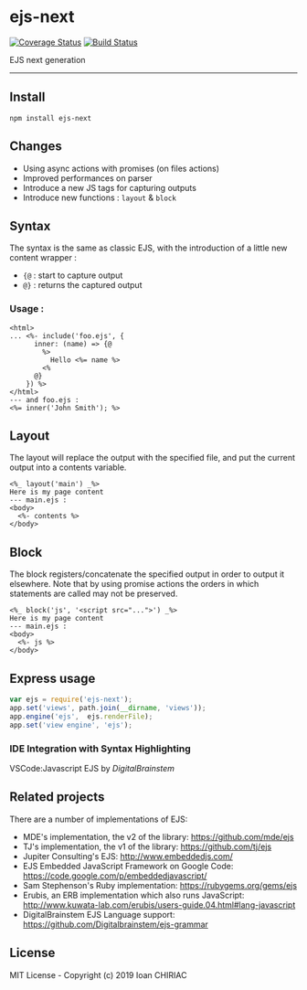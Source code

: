 # ejs-next
[![Coverage Status](https://coveralls.io/repos/github/ichiriac/ejs-next/badge.svg?branch=master)](https://coveralls.io/github/ichiriac/ejs-next?branch=master)
[![Build Status](https://travis-ci.org/ichiriac/ejs-next.svg?branch=master)](https://travis-ci.org/ichiriac/ejs-next)

EJS next generation

---

## Install 

```
npm install ejs-next
```

## Changes

- Using async actions with promises (on files actions)
- Improved performances on parser
- Introduce a new JS tags for capturing outputs
- Introduce new functions : `layout` & `block`

## Syntax

The syntax is the same as classic EJS, with the introduction of a little new content wrapper :

- `{@` : start to capture output
- `@}` : returns the captured output

### Usage :

```ejs
<html>
... <%- include('foo.ejs', {
      inner: (name) => {@
        %>
          Hello <%= name %>
        <%
      @}
    }) %>
</html>
--- and foo.ejs :
<%= inner('John Smith'); %>
```

## Layout

The layout will replace the output with the specified file, and put the current output into a contents variable.

```ejs
<%_ layout('main') _%>
Here is my page content
--- main.ejs :
<body>
  <%- contents %>
</body>
```

## Block

The block registers/concatenate the specified output in order to output it elsewhere. Note that by using promise actions the orders in which statements are called may not be preserved.

```ejs
<%_ block('js', '<script src="...">') _%>
Here is my page content
--- main.ejs :
<body>
  <%- js %>
</body>
```

## Express usage

```js
var ejs = require('ejs-next');
app.set('views', path.join(__dirname, 'views'));
app.engine('ejs',  ejs.renderFile);
app.set('view engine', 'ejs');
```

### IDE Integration with Syntax Highlighting

VSCode:Javascript EJS by *DigitalBrainstem*

## Related projects

There are a number of implementations of EJS:

 * MDE's implementation, the v2 of the library: https://github.com/mde/ejs
 * TJ's implementation, the v1 of the library: https://github.com/tj/ejs
 * Jupiter Consulting's EJS: http://www.embeddedjs.com/
 * EJS Embedded JavaScript Framework on Google Code: https://code.google.com/p/embeddedjavascript/
 * Sam Stephenson's Ruby implementation: https://rubygems.org/gems/ejs
 * Erubis, an ERB implementation which also runs JavaScript: http://www.kuwata-lab.com/erubis/users-guide.04.html#lang-javascript
 * DigitalBrainstem EJS Language support: https://github.com/Digitalbrainstem/ejs-grammar


## License

MIT License - Copyright (c) 2019 Ioan CHIRIAC